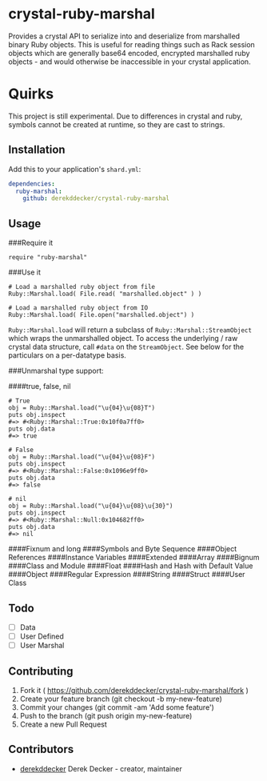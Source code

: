 # crystal-ruby-marshal

Provides a crystal API to serialize into and deserialize from marshalled binary 
Ruby objects. This is useful for reading things such as Rack session objects which 
are generally base64 encoded, encrypted marshalled ruby objects - and would otherwise
be inaccessible in your crystal application. 

# Quirks
This project is still experimental. Due to differences in crystal and ruby, symbols 
cannot be created at runtime, so they are cast to strings.

## Installation

Add this to your application's `shard.yml`:

```yaml
dependencies:
  ruby-marshal:
    github: derekddecker/crystal-ruby-marshal
```

## Usage

###Require it
```crystal
require "ruby-marshal"
```

###Use it
```crystal
# Load a marshalled ruby object from file
Ruby::Marshal.load( File.read( "marshalled.object" ) )

# Load a marshalled ruby object from IO
Ruby::Marshal.load( File.open("marshalled.object") )
```

`Ruby::Marshal.load` will return a subclass of `Ruby::Marshal::StreamObject` which wraps the unmarshalled object. To access the underlying / raw crystal data structure, call `#data` on the `StreamObject`. See below for the particulars on a per-datatype basis.

###Unmarshal type support:

####true, false, nil
```crystal
# True
obj = Ruby::Marshal.load("\u{04}\u{08}T")
puts obj.inspect
#=> #<Ruby::Marshal::True:0x10f0a7ff0>
puts obj.data
#=> true

# False
obj = Ruby::Marshal.load("\u{04}\u{08}F")
puts obj.inspect
#=> #<Ruby::Marshal::False:0x1096e9ff0>
puts obj.data
#=> false

# nil
obj = Ruby::Marshal.load("\u{04}\u{08}\u{30}")
puts obj.inspect
#=> #<Ruby::Marshal::Null:0x104682ff0> 
puts obj.data
#=> nil
```

####Fixnum and long
####Symbols and Byte Sequence
####Object References
####Instance Variables
####Extended
####Array
####Bignum
####Class and Module
####Float
####Hash and Hash with Default Value
####Object
####Regular Expression
####String
####Struct
####User Class

## Todo
 - [ ] Data
 - [ ] User Defined
 - [ ] User Marshal

## Contributing

1. Fork it ( https://github.com/derekddecker/crystal-ruby-marshal/fork )
2. Create your feature branch (git checkout -b my-new-feature)
3. Commit your changes (git commit -am 'Add some feature')
4. Push to the branch (git push origin my-new-feature)
5. Create a new Pull Request

## Contributors

- [derekddecker](https://github.com/derekddecker) Derek Decker - creator, maintainer
